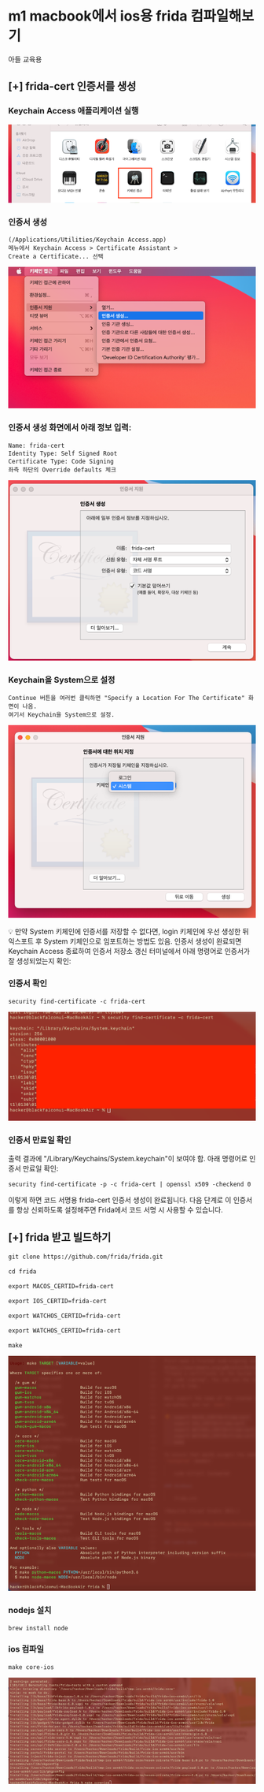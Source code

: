 #  m1 macbook에서 ios용 frida 컴파일해보기

아들 교육용

## [+] frida-cert 인증서를 생성

### Keychain Access 애플리케이션 실행 


![1번 이미지](./1.png)

### 인증서 생성 

```
(/Applications/Utilities/Keychain Access.app)
메뉴에서 Keychain Access > Certificate Assistant >
Create a Certificate... 선택
```
![2번 이미지](./2.png)

### 인증서 생성 화면에서 아래 정보 입력:

```
Name: frida-cert
Identity Type: Self Signed Root
Certificate Type: Code Signing
좌측 하단의 Override defaults 체크
```
![3번 이미지](./3.png)

### Keychain을 System으로 설정
```
Continue 버튼을 여러번 클릭하면 "Specify a Location For The Certificate" 화면이 나옴. 
여기서 Keychain을 System으로 설정.
```
![4번 이미지](./4.png)
 
💡 만약 System 키체인에 인증서를 저장할 수 없다면, 
login 키체인에 우선 생성한 뒤 익스포트 후 System 키체인으로 임포트하는 방법도 있음.
인증서 생성이 완료되면 Keychain Access 종료하여 인증서 저장소 갱신
터미널에서 아래 명령어로 인증서가 잘 생성되었는지 확인:

### 인증서 확인

```
security find-certificate -c frida-cert
```
![4.1번 이미지](./4.1.png)


### 인증서 만료일 확인

출력 결과에 "/Library/Keychains/System.keychain"이 보여야 함.
아래 명령어로 인증서 만료일 확인:

```
security find-certificate -p -c frida-cert | openssl x509 -checkend 0
```
이렇게 하면 코드 서명용 frida-cert 인증서 생성이 완료됩니다. 
다음 단계로 이 인증서를 항상 신뢰하도록 설정해주면 Frida에서 코드 서명 시 사용할 수 있습니다.

## [+] frida 받고 빌드하기

```
git clone https://github.com/frida/frida.git
```
```
cd frida
```
```
export MACOS_CERTID=frida-cert
```
```
export IOS_CERTID=frida-cert
```

```
export WATCHOS_CERTID=frida-cert
```
```
export WATCHOS_CERTID=frida-cert
```
```
make
```
![5번 이미지](./5.png)

### nodejs 설치

```
brew install node
```

### ios 컴파일
```
make core-ios
```
![6번 이미지](./6.png)
